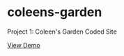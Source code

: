# coleens-garden
Project 1: Coleen's Garden Coded Site

[View Demo](https://eiwanaga.github.io/coleens-garden/)